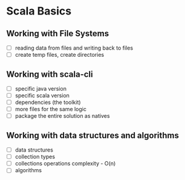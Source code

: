# Scala Basics

## Working with File Systems

- [ ] reading data from files and writing back to files
- [ ] create temp files, create directories

## Working with scala-cli

- [ ] specific java version
- [ ] specific scala version
- [ ] dependencies (the toolkit)
- [ ] more files for the same logic
- [ ] package the entire solution as natives

## Working with data structures and algorithms

- [ ] data structures
- [ ] collection types
- [ ] collections operations complexity - O(n)
- [ ] algorithms

